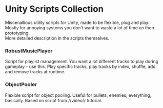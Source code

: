 # Unity Scripts Collection
 Miscenallious utility scripts for Unity, made to be flexible, plug and play. Mostly for annoying systems you don't want to waste a lot of time on then prototyping.
 <br>More detailed description in the scripts themselves.

### RobustMusicPlayer
Script for playlist management. You want a lot different tracks to play during gameplay - use this. Play specific tracks, play tracks by index, shuffle, add and remove tracks at runtime.

### ObjectPooler
Flexible script for object pooling. Useful for bullets, enemies, everything, basically. Based on script from //video// tutorial.
